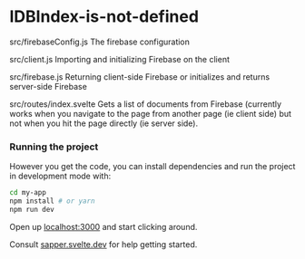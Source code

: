 # IDBIndex-is-not-defined

src/firebaseConfig.js
The firebase configuration

src/client.js
Importing and initializing Firebase on the client

src/firebase.js
Returning client-side Firebase or initializes and returns server-side Firebase

src/routes/index.svelte
Gets a list of documents from Firebase (currently works when you navigate to the page from another page (ie client side) but not when you hit the page directly (ie server side).

### Running the project

However you get the code, you can install dependencies and run the project in development mode with:

```bash
cd my-app
npm install # or yarn
npm run dev
```

Open up [localhost:3000](http://localhost:3000) and start clicking around.

Consult [sapper.svelte.dev](https://sapper.svelte.dev) for help getting started.
